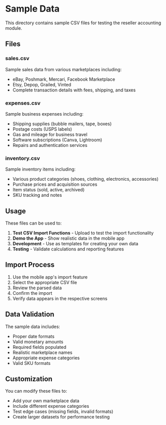 # Sample Data

This directory contains sample CSV files for testing the reseller accounting module.

## Files

### sales.csv
Sample sales data from various marketplaces including:
- eBay, Poshmark, Mercari, Facebook Marketplace
- Etsy, Depop, Grailed, Vinted
- Complete transaction details with fees, shipping, and taxes

### expenses.csv
Sample business expenses including:
- Shipping supplies (bubble mailers, tape, boxes)
- Postage costs (USPS labels)
- Gas and mileage for business travel
- Software subscriptions (Canva, Lightroom)
- Repairs and authentication services

### inventory.csv
Sample inventory items including:
- Various product categories (shoes, clothing, electronics, accessories)
- Purchase prices and acquisition sources
- Item status (sold, active, archived)
- SKU tracking and notes

## Usage

These files can be used to:

1. **Test CSV Import Functions** - Upload to test the import functionality
2. **Demo the App** - Show realistic data in the mobile app
3. **Development** - Use as templates for creating your own data
4. **Testing** - Validate calculations and reporting features

## Import Process

1. Use the mobile app's import feature
2. Select the appropriate CSV file
3. Review the parsed data
4. Confirm the import
5. Verify data appears in the respective screens

## Data Validation

The sample data includes:
- Proper date formats
- Valid monetary amounts
- Required fields populated
- Realistic marketplace names
- Appropriate expense categories
- Valid SKU formats

## Customization

You can modify these files to:
- Add your own marketplace data
- Include different expense categories
- Test edge cases (missing fields, invalid formats)
- Create larger datasets for performance testing

